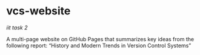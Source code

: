 # vcs-website
_iit task 2_

A multi-page website on GitHub Pages that summarizes key ideas from the following report:
“History and Modern Trends in Version Control Systems”
